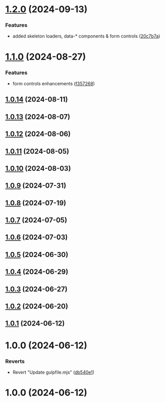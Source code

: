 # [1.2.0](https://github.com/masoomulhaqs/ms-css/compare/v1.1.0...v1.2.0) (2024-09-13)


### Features

* added skeleton loaders, data-* components & form controls ([20c7b7a](https://github.com/masoomulhaqs/ms-css/commit/20c7b7a42171e2dc273ce4fd6c36042636d560e3))



# [1.1.0](https://github.com/masoomulhaqs/ms-css/compare/v1.0.14...v1.1.0) (2024-08-27)


### Features

* form controls enhancements ([f357268](https://github.com/masoomulhaqs/ms-css/commit/f3572681709437c9143d1bc41aa84b5da12f4219))



## [1.0.14](https://github.com/masoomulhaqs/ms-css/compare/v1.0.13...v1.0.14) (2024-08-11)



## [1.0.13](https://github.com/masoomulhaqs/ms-css/compare/v1.0.12...v1.0.13) (2024-08-07)



## [1.0.12](https://github.com/masoomulhaqs/ms-css/compare/v1.0.11...v1.0.12) (2024-08-06)



## [1.0.11](https://github.com/masoomulhaqs/ms-css/compare/v1.0.10...v1.0.11) (2024-08-05)



## [1.0.10](https://github.com/masoomulhaqs/ms-css/compare/v1.0.9...v1.0.10) (2024-08-03)



## [1.0.9](https://github.com/masoomulhaqs/ms-css/compare/v1.0.8...v1.0.9) (2024-07-31)



## [1.0.8](https://github.com/masoomulhaqs/ms-css/compare/v1.0.7...v1.0.8) (2024-07-19)



## [1.0.7](https://github.com/masoomulhaqs/ms-css/compare/v1.0.6...v1.0.7) (2024-07-05)



## [1.0.6](https://github.com/masoomulhaqs/ms-css/compare/v1.0.5...v1.0.6) (2024-07-03)



## [1.0.5](https://github.com/masoomulhaqs/ms-css/compare/v1.0.4...v1.0.5) (2024-06-30)



## [1.0.4](https://github.com/masoomulhaqs/ms-css/compare/v1.0.3...v1.0.4) (2024-06-29)



## [1.0.3](https://github.com/masoomulhaqs/ms-css/compare/v1.0.2...v1.0.3) (2024-06-27)



## [1.0.2](https://github.com/masoomulhaqs/ms-css/compare/v1.0.1...v1.0.2) (2024-06-20)



## [1.0.1](https://github.com/masoomulhaqs/ms-css/compare/v1.0.0...v1.0.1) (2024-06-12)



# 1.0.0 (2024-06-12)


### Reverts

* Revert "Update gulpfile.mjs" ([db540e1](https://github.com/masoomulhaqs/ms-css/commit/db540e110e876f0bcfff95df8df4313db98ce91b))



# 1.0.0 (2024-06-12)



